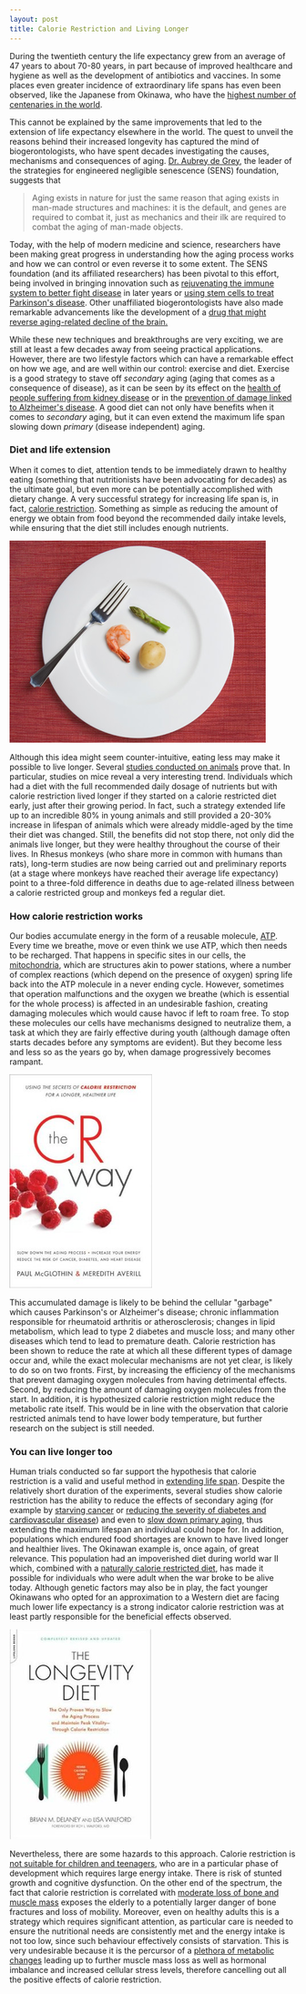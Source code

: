 ```yaml
---
layout: post
title: Calorie Restriction and Living Longer
---
```


During the twentieth century the life expectancy grew from an average of 47 years to about 70-80 years, in part because of improved healthcare and hygiene as well as the development of antibiotics and vaccines. In some places even greater incidence of extraordinary life spans has even been observed, like the Japanese from Okinawa, who have the <a href="http://edition.cnn.com/2008/HEALTH/12/02/okinawa.aging/index.html">highest number of centenaries in the world</a>.

This cannot be explained by the same improvements that led to the extension of life expectancy elsewhere in the world. The quest to unveil the reasons behind their increased longevity has captured the mind of biogerontologists, who have spent decades investigating the causes, mechanisms and consequences of aging. <a href="http://www.javiertordable.com/modern-quest-for-immortality/">Dr. Aubrey de Grey</a>, the leader of the strategies for engineered negligible senescence (SENS) foundation, suggests that


> Aging exists in nature for just the same reason that aging exists
> in man-made structures and machines: it is the default, and genes
> are required to combat it, just as mechanics and their ilk are
> required to combat the aging of man-made objects.

Today, with the help of modern medicine and science, researchers have been making great progress in understanding how the aging process works and how we can control or even reverse it to some extent. The SENS foundation (and its affiliated researchers) has been pivotal to this effort, being involved in bringing innovation such
as <a href="http://sens.org/sens-research/extra-mural/projects/immunorejuvenation-at-arizona">rejuvenating
the immune system to better fight disease</a> in later years or
<a href="http://www.parkinsons.org.uk/about_us/news/news_items/all_news/stem_cells_through_the_nose.aspx">using
   stem cells to treat Parkinson's disease</a>. Other unaffiliated
biogerontologists have also made remarkable advancements like the
development of a
<a href="http://www.sciencedaily.com/releases/2011/12/111207113552.htm">drug
   that might reverse aging-related decline of the brain.</a>

<p>
While these new techniques and breakthroughs are very exciting, we are
still at least a few decades away from seeing practical applications.
However, there are two lifestyle factors which can have a remarkable
effect on how we age, and are well within our control: exercise and
diet. Exercise is a good strategy to stave off <em>secondary</em> aging
(aging that comes as a consequence of disease), as it can be seen by its
effect on
the <a href="http://www.sciencedaily.com/releases/2011/10/111004221112.htm">
health of people suffering from kidney disease</a> or in
the <a href="http://www.sciencedaily.com/releases/2011/08/110815095727.htm">
  prevention of damage linked to Alzheimer's disease</a>.
A good diet can not only have benefits when it comes to <em>secondary</em>
aging, but it can even extend the maximum life span slowing down
<em>primary</em> (disease independent) aging.
</p>

<h3>Diet and life extension</h3>

<p>
When it comes to diet, attention tends to be immediately drawn to
healthy eating (something that nutritionists have been advocating for
decades) as the ultimate goal, but even more can be potentially
accomplished with dietary change. A very successful strategy for
increasing life span is, in fact,
<a href="http://www.fightaging.org/archives/2001/11/calorie-restriction-explained.php">calorie restriction</a>.
Something as
simple as reducing the amount of energy we obtain from food beyond the
recommended daily intake levels, while ensuring that the diet still
includes enough nutrients.
</p>

<img src="/images/calorie-restriction.jpg"
  alt="Calorie restriction diet." />

<p>
Although this idea might seem counter-intuitive, eating less may make
it possible to live longer. Several
 <a href="http://news.sciencemag.org/sciencenow/2009/07/09-01.html">
studies conducted on animals</a> prove that. In particular, studies on
mice reveal a very interesting trend. Individuals which had a diet
with the full recommended daily dosage of nutrients but with calorie
restriction lived longer if they started on a calorie restricted diet
early, just after their growing period. In fact, such a strategy
extended life up to an incredible 80% in young animals and still
provided a 20-30% increase in lifespan of animals which were already
middle-aged by the time their diet was changed. Still, the benefits
did not stop there, not only did the animals live longer, but they
were healthy throughout the course of their lives. In Rhesus monkeys
(who share more in common with humans than rats), long-term studies
are now being carried out and preliminary reports (at a stage where
monkeys have reached their average life expectancy) point to a
three-fold difference in deaths due to age-related illness between a
calorie restricted group and monkeys fed a regular diet.
</p>


<h3>How calorie restriction works</h3>

<p>
Our bodies accumulate energy in the form of a reusable molecule,
<a href="http://en.wikipedia.org/wiki/Adenosine_triphosphate">ATP</a>. Every
time we breathe, move or even think we use ATP, which then needs to be
recharged. That happens in specific sites in our cells,
the <a href="http://en.wikipedia.org/wiki/Mitochondria">mitochondria</a>,
which are structures akin to power stations, where a number of
complex reactions (which depend on the presence of oxygen) spring life
back into the ATP molecule in a never ending cycle. However, sometimes
that operation malfunctions and the oxygen we breathe (which is
essential for the whole process) is affected in an undesirable
fashion, creating damaging molecules which would cause havoc if left
to roam free. To stop these molecules our cells have mechanisms
designed to neutralize them, a task at which they are fairly
effective during youth (although damage often starts decades before
any symptoms are evident). But they become less and less so as the years go
by, when damage progressively becomes rampant.
</p>

<a href="http://www.amazon.com/gp/product/B000XPRRTY/ref=as_li_tf_tl?ie=UTF8&tag=javitordblogo-20&linkCode=as2&camp=1789&creative=9325&creativeASIN=B000XPRRTY">
  <img src="/images/the-cr-way.jpg"
       alt="The CR Way book." />
</a>

<p>
This accumulated damage is likely to be behind the cellular
"garbage" which causes Parkinson's or Alzheimer's disease; chronic
inflammation responsible for rheumatoid arthritis or atherosclerosis;
changes in lipid metabolism, which lead to type 2 diabetes and muscle
loss; and many other diseases which tend to lead to premature
death. Calorie restriction has been shown to reduce the rate at which
all these different types of damage occur and, while the exact
molecular mechanisms are not yet clear, is likely to do so on two
fronts. First, by increasing the efficiency of the mechanisms that prevent
damaging oxygen molecules from having detrimental effects. Second, by
reducing the amount of damaging oxygen molecules from the start.
In addition, it is hypothesized calorie
restriction might reduce the metabolic rate itself. This would be in
line with the observation that calorie restricted animals tend to have
lower body temperature, but further research on the subject is still
needed.
</p>

<h3>You can live longer too</h3>

<p>
Human trials conducted so far support the hypothesis that calorie
restriction is a valid and useful method in
<a href="http://www.javiertordable.com/blog/2010/01/15/trascend-book-kurzweil-grossman">
  extending life span</a>.
 Despite the relatively short duration of the experiments,
several studies show calorie restriction has the ability to reduce the
effects of secondary aging
(for example by <a href="http://www.sciencedaily.com/releases/2010/07/100723112715.htm">starving
cancer</a>
or <a href="http://www.ecardiologynews.com/specialty-focus/hypertension/single-article-page/diabetes-calorie-restriction-yields-lasting-cardiac-benefit.html">
reducing the severity of diabetes and cardiovascular disease</a>) and even
to <a href="http://www.sciencedaily.com/releases/2006/05/060531164818.htm">slow
down primary aging</a>, thus extending the maximum lifespan an
individual could hope for. In addition, populations which endured
food shortages are known to have lived longer and healthier lives. The
Okinawan example is, once again, of great relevance. This
population had an impoverished diet during world war II which,
combined with
a <a href="http://en.wikipedia.org/wiki/Okinawa_diet">naturally
calorie restricted diet</a>, has made it possible for individuals who
were adult when the war broke to be alive today. Although genetic
factors may also be in play, the fact younger Okinawans who opted for
an approximation to a Western diet are facing much lower life
expectancy is a strong indicator calorie restriction was at least
partly responsible for the beneficial effects observed.
</p>

<a href="http://www.amazon.com/gp/product/B003P9XC6W/ref=as_li_tf_tl?ie=UTF8&tag=javitordblogo-20&linkCode=as2&camp=1789&creative=9325&creativeASIN=B003P9XC6W">
  <img src="/images/the-longevity-diet.jpg"
       alt="The longevity diet book." />
</a>

<p>
Nevertheless, there are some hazards to this approach. Calorie restriction
is <a href="http://en.wikipedia.org/wiki/Calorie_restriction#Not_for_the_young.2C_or_those_with_low_body_fat">
not suitable for children and teenagers</a>, who are in a particular
phase of development which requires large energy intake. There is
risk of stunted growth and cognitive dysfunction. On the other
end of the spectrum, the fact that calorie restriction is correlated
with <a href="http://en.wikipedia.org/wiki/Calorie_restriction#Musculoskeletal_losses">
moderate loss of bone and muscle mass</a> exposes the elderly to a potentially
larger danger of bone fractures and loss of mobility. Moreover,
even on healthy adults this is a strategy which requires significant
attention, as particular care is needed to ensure the nutritional
needs are consistently met and the energy intake is not too low, since
such behaviour effectively consists of starvation.
This is very undesirable because it is the percursor of a
<a href="http://en.wikipedia.org/wiki/Starvation_response">plethora of
metabolic changes</a> leading up to further muscle mass loss as well
as hormonal imbalance and increased cellular stress levels, therefore
cancelling out all the positive effects of calorie restriction.
</p>
